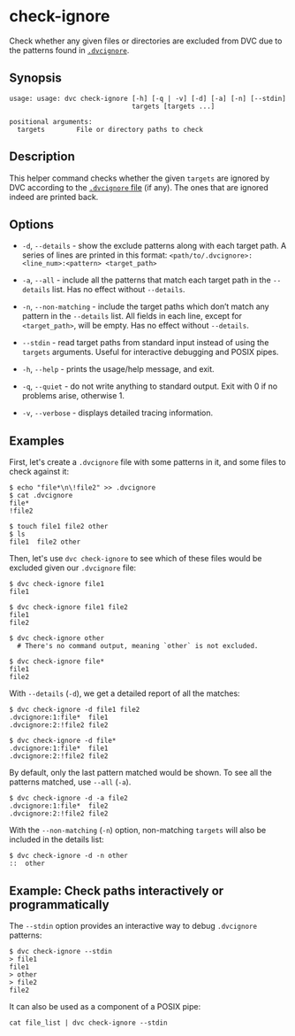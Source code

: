 # check-ignore

Check whether any given files or directories are excluded from DVC due to the
patterns found in [`.dvcignore`](/doc/user-guide/dvcignore).

## Synopsis

```usage
usage: usage: dvc check-ignore [-h] [-q | -v] [-d] [-a] [-n] [--stdin]
                               targets [targets ...]

positional arguments:
  targets        File or directory paths to check
```

## Description

This helper command checks whether the given `targets` are ignored by DVC
according to the [`.dvcignore` file](/doc/user-guide/dvcignore) (if any). The
ones that are ignored indeed are printed back.

## Options

- `-d`, `--details` - show the exclude patterns along with each target path. A
  series of lines are printed in this format:
  `<path/to/.dvcignore>:<line_num>:<pattern> <target_path>`

- `-a`, `--all` - include all the patterns that match each target path in the
  `--details` list. Has no effect without `--details`.

- `-n`, `--non-matching` - include the target paths which don’t match any
  pattern in the `--details` list. All fields in each line, except for
  `<target_path>`, will be empty. Has no effect without `--details`.

- `--stdin` - read target paths from standard input instead of using the
  `targets` arguments. Useful for interactive debugging and POSIX pipes.

- `-h`, `--help` - prints the usage/help message, and exit.

- `-q`, `--quiet` - do not write anything to standard output. Exit with 0 if no
  problems arise, otherwise 1.

- `-v`, `--verbose` - displays detailed tracing information.

## Examples

First, let's create a `.dvcignore` file with some patterns in it, and some files
to check against it:

```dvc
$ echo "file*\n\!file2" >> .dvcignore
$ cat .dvcignore
file*
!file2

$ touch file1 file2 other
$ ls
file1  file2 other
```

Then, let's use `dvc check-ignore` to see which of these files would be excluded
given our `.dvcignore` file:

```dvc
$ dvc check-ignore file1
file1

$ dvc check-ignore file1 file2
file1
file2

$ dvc check-ignore other
  # There's no command output, meaning `other` is not excluded.

$ dvc check-ignore file*
file1
file2
```

With `--details` (`-d`), we get a detailed report of all the matches:

```dvc
$ dvc check-ignore -d file1 file2
.dvcignore:1:file*	file1
.dvcignore:2:!file2	file2

$ dvc check-ignore -d file*
.dvcignore:1:file*	file1
.dvcignore:2:!file2	file2
```

By default, only the last pattern matched would be shown. To see all the
patterns matched, use `--all` (`-a`).

```dvc
$ dvc check-ignore -d -a file2
.dvcignore:1:file*	file2
.dvcignore:2:!file2	file2
```

With the `--non-matching` (`-n`) option, non-matching `targets` will also be
included in the details list:

```dvc
$ dvc check-ignore -d -n other
::	other
```

## Example: Check paths interactively or programmatically

The `--stdin` option provides an interactive way to debug `.dvcignore` patterns:

```dvc
$ dvc check-ignore --stdin
> file1
file1
> other
> file2
file2
```

It can also be used as a component of a POSIX pipe:

```dvc
cat file_list | dvc check-ignore --stdin
```
